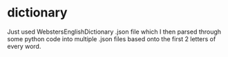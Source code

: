 # dictionary
Just used WebstersEnglishDictionary .json file which I then parsed through some python code into multiple .json files based onto the first 2 letters of every word.
